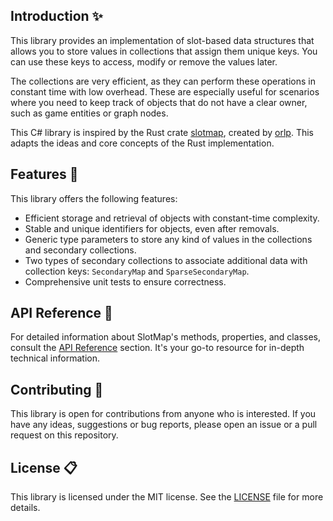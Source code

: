 ## Introduction ✨

This library provides an implementation of slot-based data structures that allows you to store values in collections that assign them unique keys.
You can use these keys to access, modify or remove the values later.

The collections are very efficient, as they can perform these operations in constant time with low overhead.
These are especially useful for scenarios where you need to keep track of objects that do not have a clear owner, such as game entities or graph nodes.

This C# library is inspired by the Rust crate [slotmap](https://github.com/orlp/slotmap/), created by [orlp](https://github.com/orlp).
This adapts the ideas and core concepts of the Rust implementation.

## Features 🎯
This library offers the following features:

- Efficient storage and retrieval of objects with constant-time complexity.
- Stable and unique identifiers for objects, even after removals.
- Generic type parameters to store any kind of values in the collections and secondary collections.
- Two types of secondary collections to associate additional data with collection keys: ``SecondaryMap`` and ``SparseSecondaryMap``.
- Comprehensive unit tests to ensure correctness.

## API Reference 📖

For detailed information about SlotMap's methods, properties, and classes, consult the [API Reference](../api/FlashyDJ.Slotmaps.yml) section. It's your go-to resource for in-depth technical information.

## Contributing 👋
This library is open for contributions from anyone who is interested. If you have any ideas, suggestions or bug reports, please open an issue or a pull request on this repository.

## License 📋
This library is licensed under the MIT license. See the [LICENSE](https://github.com/FlashyDJ/Slotmaps/blob/main/LICENSE) file for more details.